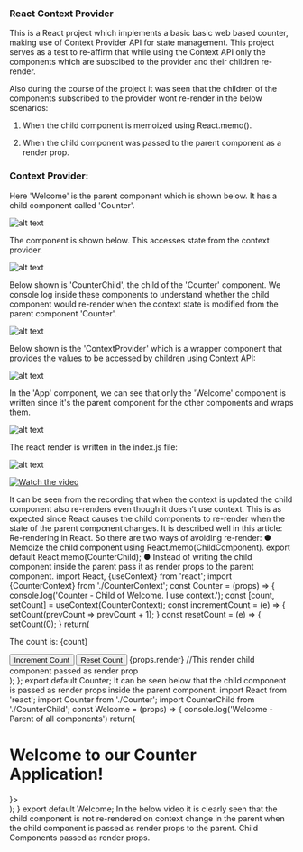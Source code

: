 ### React Context Provider

This is a React project which implements a basic basic web based counter, making use of Context Provider API for state management. This project serves as a test to re-affirm that while using the Context API only the components which are subscibed to the provider and their children re-render.

Also during the course of the project it was seen that the children of the components subscribed to the provider wont re-render in the below scenarios:

1. When the child component is memoized using React.memo().

2. When the child component was passed to the parent component as a render prop.


### Context Provider:

Here 'Welcome' is the parent component which is shown below. It has a child component
called 'Counter'.

![alt text](https://github.com/madhavms/React-Context-Provider-Example/blob/master/Images/1.png)

The <Counter/> component is shown below. This accesses state from the context provider.

![alt text](https://github.com/madhavms/React-Context-Provider-Example/blob/master/Images/2.png)

Below shown is 'CounterChild', the child of the 'Counter' component. We console log
inside these components to understand whether the child component would re-render when
the context state is modified from the parent component 'Counter'.

![alt text](https://github.com/madhavms/React-Context-Provider-Example/blob/master/Images/3.png)

Below shown is the 'ContextProvider' which is a wrapper component that provides the
values to be accessed by children using Context API:

![alt text](https://github.com/madhavms/React-Context-Provider-Example/blob/master/Images/4.png)

In the 'App' component, we can see that only the 'Welcome' component is written since
it's the parent component for the other components and wraps them.

![alt text](https://github.com/madhavms/React-Context-Provider-Example/blob/master/Images/5.png)

The react render is written in the index.js file:

![alt text](https://github.com/madhavms/React-Context-Provider-Example/blob/master/Images/6.png)

[![Watch the video](https://i.imgur.com/vKb2F1B.png)](https://www.youtube.com/watch?v=ozueVnfPuTQ)

It can be seen from the recording that when
the context is updated the child component also re-renders even though it doesn’t use
context. This is as expected since React causes the child components to re-render when the
state of the parent component changes. It is described well in this article: Re-rendering in
React.
So there are two ways of avoiding re-render:
● Memoize the child component using React.memo(ChildComponent).
export default React.memo(CounterChild);
● Instead of writing the child component inside the parent pass it as render props to the
parent component.
import React, {useContext} from 'react';
import {CounterContext} from './CounterContext';
const Counter = (props) => {
console.log('Counter - Child of Welcome. I use context.');
const [count, setCount] = useContext(CounterContext);
const incrementCount = (e) => {
setCount(prevCount => prevCount + 1);
}
const resetCount = (e) => {
setCount(0);
}
return(
<div>
<p>The count is: {count}</p>
<button onClick={incrementCount}>Increment Count</button>
<button onClick={resetCount} style={{'margin':'10px'}}>Reset
Count</button>
{props.render} //This render child component passed as render prop
</div>
);
};
export default Counter;
It can be seen below that the child component is passed as render props inside the
parent component.
import React from 'react';
import Counter from './Counter';
import CounterChild from './CounterChild';
const Welcome = (props) => {
console.log('Welcome - Parent of all components')
return(
<div>
<h1>Welcome to our Counter Application!</h1>
<Counter render={<CounterChild/>}>
</Counter>
</div>
);
}
export default Welcome;
In the below video it is clearly seen that the child component is not re-rendered on
context change in the parent when the child component is passed as render props to
the parent.
Child Components passed as render props.
